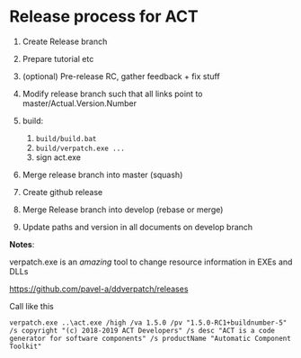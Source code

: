 # Release process for ACT

1. Create Release branch

2. Prepare tutorial etc

3. (optional) Pre-release RC, gather feedback + fix stuff

4. Modify release branch such that all links point to master/Actual.Version.Number

5. build:
	1. `build/build.bat`
	2. `build/verpatch.exe ...`
	3. sign act.exe
	
6. Merge release branch into master (squash)

7. Create github release

8. Merge Release branch into develop (rebase or merge)

9. Update paths and version in all documents on develop branch



__Notes__:

verpatch.exe is an _amazing_ tool to change resource information in EXEs and DLLs

https://github.com/pavel-a/ddverpatch/releases

Call like this
```
verpatch.exe ..\act.exe /high /va 1.5.0 /pv "1.5.0-RC1+buildnumber-5" /s copyright "(c) 2018-2019 ACT Developers" /s desc "ACT is a code generator for software components" /s productName "Automatic Component Toolkit"
```